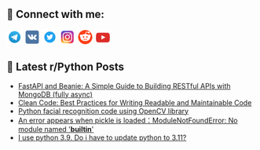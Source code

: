 ## 🔎 Connect with me:
[<img src="https://github.com/bullbesh/bullbesh/blob/main/images/Telegram.png" width="32" height="32" />](https://t.me/bullbesh)
[<img src="https://github.com/bullbesh/bullbesh/blob/main/images/VK.png" width="32" height="32" />](https://vk.com/bullbesh)
[<img src="https://github.com/bullbesh/bullbesh/blob/main/images/Twitter.png" width="32" height="32" />](https://twitter.com/bullbesh1)
[<img src="https://github.com/bullbesh/bullbesh/blob/main/images/Instagram.png" width="32" height="32" />](https://www.instagram.com/bullbesh)
[<img src="https://github.com/bullbesh/bullbesh/blob/main/images/Reddit.png" width="32" height="32" />](https://www.reddit.com/user/bullbesh)
[<img src="https://github.com/bullbesh/bullbesh/blob/main/images/YouTube.png" width="32" height="32" />](https://www.youtube.com/channel/UCtfjRs6uzgq5mfm8S06WTcg)

## 📕 Latest r/Python Posts
<!-- BLOG-POST-LIST:START -->
- [FastAPI and Beanie: A Simple Guide to Building RESTful APIs with MongoDB &lpar;fully async&rpar;](https://www.reddit.com/r/Python/comments/12o37nm/fastapi_and_beanie_a_simple_guide_to_building/)
- [Clean Code: Best Practices for Writing Readable and Maintainable Code](https://www.reddit.com/r/Python/comments/12o2zho/clean_code_best_practices_for_writing_readable/)
- [Python facial recognition code using OpenCV library](https://www.reddit.com/r/Python/comments/12o127r/python_facial_recognition_code_using_opencv/)
- [An error appears when pickle is loaded：ModuleNotFoundError: No module named &#39;__builtin__&#39;](https://www.reddit.com/r/Python/comments/12o1035/an_error_appears_when_pickle_is/)
- [I use python 3.9. Do i have to update python to 3.11?](https://www.reddit.com/r/Python/comments/12o03zw/i_use_python_39_do_i_have_to_update_python_to_311/)
<!-- BLOG-POST-LIST:END -->
